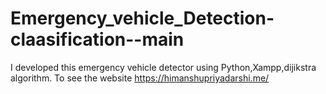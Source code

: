 # Emergency_vehicle_Detection-claasification--main
I developed this emergency vehicle detector using Python,Xampp,dijikstra algorithm. To see the website https://himanshupriyadarshi.me/
